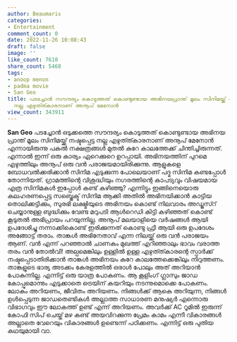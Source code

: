 ```yaml
---
author: Beaumaris
categories:
- Entertainment
comment_count: 0
date: 2022-11-26 10:08:43
draft: false
image: ''
like_count: 7610
share_count: 5468
tags:
- anoop menon
- padma movie
- San Geo
title: പടച്ചോൻ സൗന്ദര്യം കൊടുത്തത് കൊണ്ടുണ്ടായ അഭിനയപ്രാന്ത് മൂലം സിനിമയ്ക്ക് നഷ്ടപ്പെട്ട
  നല്ല എഴുത്ത്കാരനാണ് അനൂപ് മേനോൻ
view_count: 343911
---
```


**San Geo** പടച്ചോൻ ഒടുക്കത്തെ സൗന്ദര്യം കൊടുത്തത് കൊണ്ടുണ്ടായ അഭിനയ പ്രാന്ത് മൂലം സിനിമയ്ക്ക് നഷ്ടപ്പെട്ട നല്ല എഴുത്ത്കാരനാണ് അനൂപ് മേനോൻ എന്നായിരുന്നു പകൽ നക്ഷത്രങ്ങൾ മുതൽ കുറേ കാലത്തേക്ക് ചിന്തിച്ചിരുന്നത്. എന്നാൽ ഇന്ന് ഒരു കാര്യം ഏറെക്കുറെ ഉറപ്പായി. അഭിനയത്തിന് പുറമെ എഴുത്തിലും അനൂപ് ഒരു വൻ പരാജയമായിരിക്കുന്നു. ആളുകളെ ബോധവൽക്കരിക്കാൻ സിനിമ എടുക്കുന്ന പോലെയാണ് പദ്മ സിനിമ കണ്ടപ്പോൾ തോന്നിയത്. ഗ്രാമത്തിന്റെ വിശുദ്ധിയും നഗരത്തിന്റെ കാപട്യവും വിഷയമായ എത്ര സിനിമകൾ ഇപ്പോൾ കണ്ട് കഴിഞ്ഞു? എന്നിട്ടും ഇങ്ങിനെയൊരു കലഹരണപ്പെട്ട സബ്ജെക്ട് സിനിമ ആക്കി അതിൽ അഭിനയിക്കാൻ കാട്ടിയ തൊലിക്കട്ടിക്കും, സുരഭി ലക്ഷ്മിയുടെ അഭിനയം കൊണ്ട് നിലവാരം അഡ്ജസ്റ് ചെയ്യാനുള്ള ബുദ്ധിക്കും വേണ്ട മറുപടി ആൾറെഡി കിട്ടി കഴിഞ്ഞത് കൊണ്ട് കൂടുതൽ അഭിപ്രായം പറയുന്നില്ല. അനൂപ് മലയാളിയെ വർഷങ്ങൾ ആയി ഉപദേശിച്ചു നന്നാക്കികൊണ്ട് ഇരിക്കുന്നത് കൊണ്ടു ഫ്രീ ആയി ഒരു ഉപദേശം അങ്ങോട്ട് തരാം. താങ്കൾ അഭിനേതാവ് എന്ന നിലയ്ക്ക് ഒരു വൻ പരാജയം ആണ്. വൻ എന്ന് പറഞ്ഞാൽ ചാണകം മുഖത്ത് എറിഞ്ഞാലും ഭാവം വരാത്ത തരം വൻ തോൽവി! അല്പമെങ്കിലും ഉള്ളിൽ ഉള്ള എഴുത്ത്കാരന്റെ സ്പാർക്ക് നഷ്ടപ്പെടാതിരിക്കാൻ താങ്കൾ അഭിനയം കുറേ കാലത്തേക്കെങ്കിലും നിറുത്തണം. താങ്കളുടെ ഭാര്യ അടക്കം കേരളത്തിൽ ഒരാൾ പോലും അത് അറിയാൻ പോകുന്നില്ല. എന്നിട്ട് ഒരു യാത്ര പോകണം. ആ കൂളിംഗ് ഗ്ലാസും ജാഡ കോപ്പുമൊന്നും എടുക്കാതെ ട്രെയിന് കയറിയും നടന്നുമൊക്കെ പോകണം. ലോകം അറിയണം, ജീവിതം അറിയണം. നിങ്ങൾക്ക് ആകെ അറിയുന്ന, നിങ്ങൾ ഉൾപ്പെടുന്ന ജാഡതെണ്ടികൾ അല്ലാത്ത സാധാരണ മനുഷ്യർ എന്നൊരു വിഭാഗവും ഈ ലോകത്ത് ഉണ്ട് എന്ന് അറിയണം. അവർക്ക് AC റൂമിൽ ഇരുന്ന് കോഫി സിപ് ചെയ്ത് മഴ കണ്ട് അയവിറക്കുന്ന പ്രേമം കാമം എന്നീ വികാരങ്ങൾ അല്ലാതെ വേറെയും വികാരങ്ങൾ ഉണ്ടെന്ന് പഠിക്കണം. എന്നിട്ട് ഒരു പുതിയ കഥയുമായി വാ.